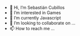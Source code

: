 - 👋 Hi, I’m Sebastián Cubillos
- 👀 I’m interested in Games
- 🌱 I’m currently Javascript
- 💞️ I’m looking to collaborate on ...
- 📫 How to reach me ...

<!---
GoukiET/GoukiET is a ✨ special ✨ repository because its `README.md` (this file) appears on your GitHub profile.
You can click the Preview link to take a look at your changes.
--->
